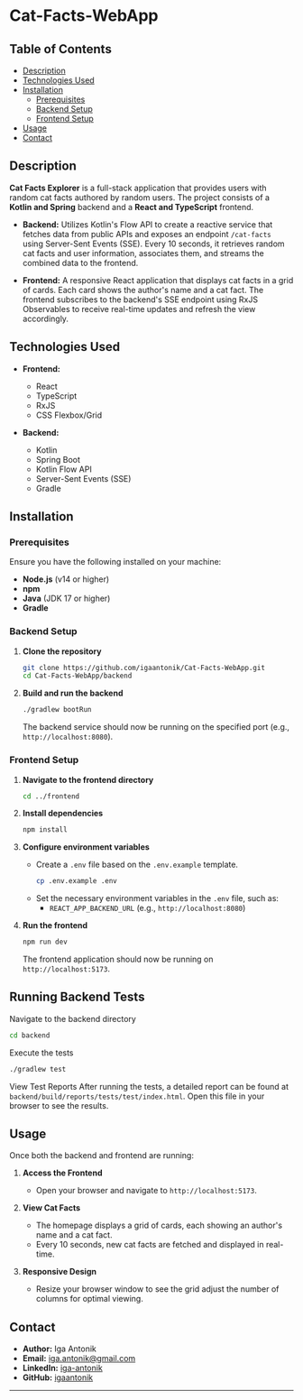 # Cat-Facts-WebApp

## Table of Contents
- [Description](#description)
- [Technologies Used](#technologies-used)
- [Installation](#installation)
  - [Prerequisites](#prerequisites)
  - [Backend Setup](#backend-setup)
  - [Frontend Setup](#frontend-setup)
- [Usage](#usage)
- [Contact](#contact)

## Description
**Cat Facts Explorer** is a full-stack application that provides users with random cat facts authored by random users. The project consists of a **Kotlin and Spring** backend and a **React and TypeScript** frontend.

- **Backend:** Utilizes Kotlin's Flow API to create a reactive service that fetches data from public APIs and exposes an endpoint `/cat-facts` using Server-Sent Events (SSE). Every 10 seconds, it retrieves random cat facts and user information, associates them, and streams the combined data to the frontend.

- **Frontend:** A responsive React application that displays cat facts in a grid of cards. Each card shows the author's name and a cat fact. The frontend subscribes to the backend's SSE endpoint using RxJS Observables to receive real-time updates and refresh the view accordingly.

## Technologies Used
- **Frontend:**
  - React
  - TypeScript
  - RxJS
  - CSS Flexbox/Grid

- **Backend:**
  - Kotlin
  - Spring Boot
  - Kotlin Flow API
  - Server-Sent Events (SSE)
  - Gradle



## Installation

### Prerequisites
Ensure you have the following installed on your machine:

- **Node.js** (v14 or higher)
- **npm**
- **Java** (JDK 17 or higher)
- **Gradle**

### Backend Setup
1. **Clone the repository**
   ```bash
   git clone https://github.com/igaantonik/Cat-Facts-WebApp.git
   cd Cat-Facts-WebApp/backend
   ```


2. **Build and run the backend**
   ```bash
   ./gradlew bootRun
   ```
   The backend service should now be running on the specified port (e.g., `http://localhost:8080`).

### Frontend Setup
1. **Navigate to the frontend directory**
   ```bash
   cd ../frontend
   ```

2. **Install dependencies**
   ```bash
   npm install
   ```

3. **Configure environment variables**
   - Create a `.env` file based on the `.env.example` template.
     ```bash
     cp .env.example .env
     ```
   - Set the necessary environment variables in the `.env` file, such as:
     - `REACT_APP_BACKEND_URL` (e.g., `http://localhost:8080`)

4. **Run the frontend**
   ```bash
   npm run dev
   ```
   The frontend application should now be running on `http://localhost:5173`.




## Running Backend Tests

Navigate to the backend directory

```bash
cd backend
```
Execute the tests

```bash
./gradlew test
```

View Test Reports After running the tests, a detailed report can be found at `backend/build/reports/tests/test/index.html`. Open this file in your browser to see the results.


## Usage
Once both the backend and frontend are running:

1. **Access the Frontend**
   - Open your browser and navigate to `http://localhost:5173`.

2. **View Cat Facts**
   - The homepage displays a grid of cards, each showing an author's name and a cat fact.
   - Every 10 seconds, new cat facts are fetched and displayed in real-time.

3. **Responsive Design**
   - Resize your browser window to see the grid adjust the number of columns for optimal viewing.




## Contact
- **Author:** Iga Antonik
- **Email:** iga.antonik@gmail.com
- **LinkedIn:** [iga-antonik](www.linkedin.com/in/iga-antonik)
- **GitHub:** [igaantonik](https://github.com/igaantonik)

---

